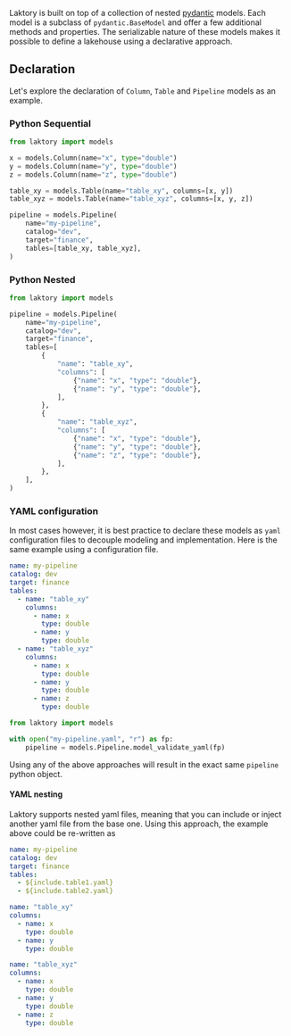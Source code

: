 Laktory is built on top of a collection of nested [pydantic](https://docs.pydantic.dev/latest/concepts/models/) models. 
Each model is a subclass of `pydantic.BaseModel` and offer a few additional methods and properties. 
The serializable nature of these models makes it possible to define a lakehouse using a declarative approach.

## Declaration
Let's explore the declaration of `Column`, `Table` and `Pipeline` models as an example. 

### Python Sequential
```py
from laktory import models

x = models.Column(name="x", type="double")
y = models.Column(name="y", type="double")
z = models.Column(name="z", type="double")

table_xy = models.Table(name="table_xy", columns=[x, y])
table_xyz = models.Table(name="table_xyz", columns=[x, y, z])

pipeline = models.Pipeline(
    name="my-pipeline",
    catalog="dev",
    target="finance",
    tables=[table_xy, table_xyz],
)
```

### Python Nested
```py
from laktory import models

pipeline = models.Pipeline(
    name="my-pipeline",
    catalog="dev",
    target="finance",
    tables=[
        {
            "name": "table_xy",
            "columns": [
                {"name": "x", "type": "double"},
                {"name": "y", "type": "double"},
            ],
        },
        {
            "name": "table_xyz",
            "columns": [
                {"name": "x", "type": "double"},
                {"name": "y", "type": "double"},
                {"name": "z", "type": "double"},
            ],
        },
    ],
)
```

### YAML configuration
In most cases however, it is best practice to declare these models as `yaml` configuration files to decouple modeling and implementation.
Here is the same example using a configuration file.

```yaml title="my-pipeline.yaml"
name: my-pipeline
catalog: dev
target: finance
tables: 
  - name: "table_xy"
    columns:
      - name: x
        type: double
      - name: y
        type: double
  - name: "table_xyz"
    columns:
      - name: x
        type: double
      - name: y
        type: double
      - name: z
        type: double    
```

```py title="main.py"
from laktory import models

with open("my-pipeline.yaml", "r") as fp:
    pipeline = models.Pipeline.model_validate_yaml(fp)
```
Using any of the above approaches will result in the exact same `pipeline` python object.

#### YAML nesting
Laktory supports nested yaml files, meaning that you can include or inject another yaml file from the base
one. Using this approach, the example above could be re-written as

```yaml title="my-pipeline.yaml"
name: my-pipeline
catalog: dev
target: finance
tables: 
  - ${include.table1.yaml}
  - ${include.table2.yaml}
```

```yaml title="table1.yaml"
name: "table_xy"
columns:
  - name: x
    type: double
  - name: y
    type: double
```

```yaml title="table2.yaml"
name: "table_xyz"
columns:
  - name: x
    type: double
  - name: y
    type: double
  - name: z
    type: double
```